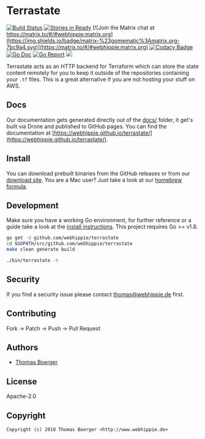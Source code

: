 # Terrastate

[![Build Status](http://github.dronehippie.de/api/badges/webhippie/terrastate/status.svg)](http://github.dronehippie.de/webhippie/terrastate)
[![Stories in Ready](https://badge.waffle.io/webhippie/terrastate.svg?label=ready&title=Ready)](http://waffle.io/webhippie/terrastate)
[![Join the Matrix chat at https://matrix.to/#/#webhippie:matrix.org](https://img.shields.io/badge/matrix-%23gomematic%3Amatrix.org-7bc9a4.svg)](https://matrix.to/#/#webhippie:matrix.org)
[![Codacy Badge](https://api.codacy.com/project/badge/Grade/d2bc4877341f4c7fbf9b4fa62b8d0484)](https://www.codacy.com/app/webhippie/terrastate?utm_source=github.com&amp;utm_medium=referral&amp;utm_content=webhippie/terrastate&amp;utm_campaign=Badge_Grade)
[![Go Doc](https://godoc.org/github.com/webhippie/terrastate?status.svg)](http://godoc.org/github.com/webhippie/terrastate)
[![Go Report](https://goreportcard.com/badge/github.com/webhippie/terrastate)](https://goreportcard.com/report/github.com/webhippie/terrastate)
[![](https://images.microbadger.com/badges/image/tboerger/terrastate.svg)](http://microbadger.com/images/tboerger/terrastate "Get your own image badge on microbadger.com")

Terrastate acts as an HTTP backend for Terraform which can store the state content remotely for you to keep it outside of the repositories containing your `.tf` files. This is a great alternative if you are not hosting your stuff on AWS.


## Docs

Our documentation gets generated directly out of the [docs/](docs/) folder, it get's built via Drone and published to GitHub pages. You can find the documentation at [https://webhippie.github.io/terrastate/](https://webhippie.github.io/terrastate/).


## Install

You can download prebuilt binaries from the GitHub releases or from our [download site](http://dl.webhippie.de/misc/terrastate). You are a Mac user? Just take a look at our [homebrew formula](https://github.com/webhippie/homebrew-webhippie).


## Development

Make sure you have a working Go environment, for further reference or a guide take a look at the [install instructions](http://golang.org/doc/install.html). This project requires Go >= v1.8.

```bash
go get -d github.com/webhippie/terrastate
cd $GOPATH/src/github.com/webhippie/terrastate
make clean generate build

./bin/terrastate -h
```


## Security

If you find a security issue please contact thomas@webhippie.de first.


## Contributing

Fork -> Patch -> Push -> Pull Request


## Authors

* [Thomas Boerger](https://github.com/tboerger)


## License

Apache-2.0


## Copyright

```
Copyright (c) 2018 Thomas Boerger <http://www.webhippie.de>
```
